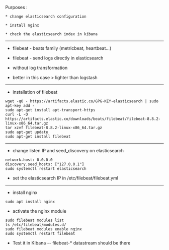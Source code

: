 


Purposes :

	* change elasticsearch configuration

	* install nginx

	* check the elasticsearch index in kibana

------------------------------------------------------------------




* filebeat - beats family (metricbeat, heartbeat...)

* filebeat - send logs directly in elasticsearch

* without log transformation

* better in this case > lighter than logstash

------------------------------------------------------------------


* installation of filebeat

```
wget -qO - https://artifacts.elastic.co/GPG-KEY-elasticsearch | sudo apt-key add -
sudo apt-get install apt-transport-https
curl -L -O https://artifacts.elastic.co/downloads/beats/filebeat/filebeat-8.8.2-linux-x86_64.tar.gz
tar xzvf filebeat-8.8.2-linux-x86_64.tar.gz
sudo apt-get update
sudo apt-get install filebeat
```

------------------------------------------------------------------



* change listen IP and seed_discovery on elasticsearch

```
network.host: 0.0.0.0
discovery.seed_hosts: ["127.0.0.1"]
sudo systemctl restart elasticsearch
```

* set the elasticsearch IP in /etc/filebeat/filebeat.yml

------------------------------------------------------------------


* install nginx

```
sudo apt install nginx
```



* activate the nginx module

```
sudo filebeat modules list
ls /etc/filebeat/modules.d/
sudo filebeat modules enable nginx
sudo systemctl restart filebeat
```

* Test it in KIbana  -- filebeat-* datastream should be there
